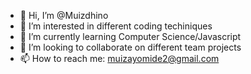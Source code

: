 - 👋 Hi, I’m @Muizdhino
- 👀 I’m interested in different coding techiniques
- 🌱 I’m currently learning Computer Science/Javascript 
- 💞️ I’m looking to collaborate on different team projects
- 📫 How to reach me: muizayomide2@gmail.com

<!---
Muizdhino/Muizdhino is a ✨ special ✨ repository because its `README.md` (this file) appears on your GitHub profile.
You can click the Preview link to take a look at your changes.
--->

